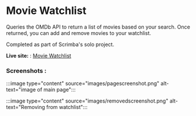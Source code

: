 # Movie Watchlist

Queries the OMDb API to return a list of movies based on your search. Once returned, you can add and remove movies to your watchlist.

Completed as part of Scrimba's solo project.

**Live site:** : [Movie Watchlist](https://zayaanw.github.io/Solo-Project---Movie-Watchlist/index.html)

### Screenshots :

:::image type="content" source="images/pagescreenshot.png" alt-text="image of main page":::

:::image type="content" source="images/removedscreenshot.png" alt-text="Removing from watchlist":::
